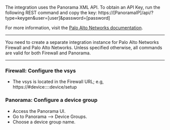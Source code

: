 The integration uses the Panorama XML API.
To obtain an API Key, run the following REST command and copy the key:
https://[PanoramaIP]/api/?type=keygen&user=[user]&password=[password]

For more information, visit the [Palo Alto Networks documentation](https://www.paloaltonetworks.com/documentation).

---
You need to create a separate integration instance for Palo Alto Networks Firewall and Palo Alto Networks. Unless specified otherwise, all commands are valid for both Firewall and Panorama.

---
### Firewall: Configure the vsys
- The vsys is located in the Firewall URL; e.g, https://<server>#device::<vsys>::device/setup

### Panorama: Configure a device group
- Access the Panorama UI.
- Go to Panorama --> Device Groups.
- Choose a device group name.